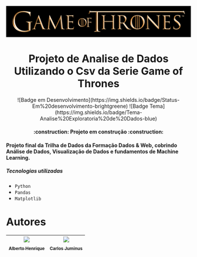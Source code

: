 <img src="./got.jpg" alt="Got Logo" width="800px"/>
<h1 align="center">Projeto de Analise de Dados Utilizando o Csv da Serie Game of Thrones</h1>
<div align="center">
![Badge em Desenvolvimento](https://img.shields.io/badge/Status-Em%20desenvolvimento-brightgreene)
![Badge Tema](https://img.shields.io/badge/Tema-Analise%20Exploratoria%20de%20Dados-blue)
</div>

<h4 align="center"> 
    :construction:  Projeto em construção  :construction:
</h4>

#### Projeto final da Trilha de Dados da Formação Dados & Web, cobrindo Análise de Dados, Visualização de Dados e fundamentos de Machine Learning.

##### Tecnologias utilizadas

- `Python`
- `Pandas`
- `Matplotlib`

# Autores

| [<img src="https://avatars.githubusercontent.com/u/81397160?v=4" width=115><br><sub>Alberto Henrique</sub>](https://github.com/albertolunia) | [<img src="https://avatars.githubusercontent.com/u/98601288?v=4" width=115><br><sub>Carlos Juminus</sub>](https://github.com/Juminus) |
| :------------------------------------------------------------------------------------------------------------------------------------------: | :-----------------------------------------------------------------------------------------------------------------------------------: |
